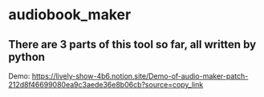 # audiobook_maker

## There are 3 parts of this tool so far, all written by python

Demo:
https://lively-show-4b6.notion.site/Demo-of-audio-maker-patch-212d8f46699080ea9c3aede36e8b06cb?source=copy_link


